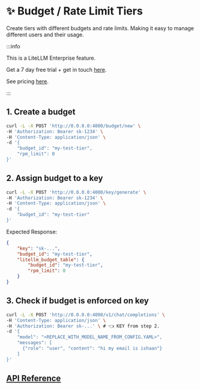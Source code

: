 # ✨ Budget / Rate Limit Tiers

Create tiers with different budgets and rate limits. Making it easy to manage different users and their usage.

:::info 

This is a LiteLLM Enterprise feature.

Get a 7 day free trial + get in touch [here](https://litellm.ai/#trial).

See pricing [here](https://litellm.ai/#pricing).

:::


## 1. Create a budget 

```bash
curl -L -X POST 'http://0.0.0.0:4000/budget/new' \
-H 'Authorization: Bearer sk-1234' \
-H 'Content-Type: application/json' \
-d '{
    "budget_id": "my-test-tier",
    "rpm_limit": 0
}'
```

## 2. Assign budget to a key 

```bash
curl -L -X POST 'http://0.0.0.0:4000/key/generate' \
-H 'Authorization: Bearer sk-1234' \
-H 'Content-Type: application/json' \
-d '{
    "budget_id": "my-test-tier"
}'
```

Expected Response:

```json
{
    "key": "sk-...",
    "budget_id": "my-test-tier",
    "litellm_budget_table": {
        "budget_id": "my-test-tier",
        "rpm_limit": 0
    }
}
```

## 3. Check if budget is enforced on key 

```bash
curl -L -X POST 'http://0.0.0.0:4000/v1/chat/completions' \
-H 'Content-Type: application/json' \
-H 'Authorization: Bearer sk-...' \ # 👈 KEY from step 2.
-d '{
    "model": "<REPLACE_WITH_MODEL_NAME_FROM_CONFIG.YAML>",
    "messages": [
      {"role": "user", "content": "hi my email is ishaan"}
    ]
}'
```


## [API Reference](https://litellm-api.up.railway.app/#/budget%20management)

